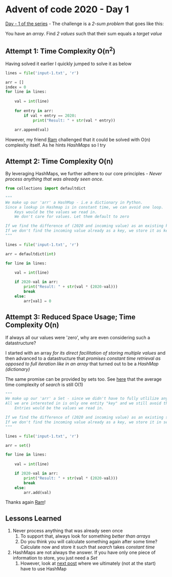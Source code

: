 # Advent of code 2020 - Day 1

[Day - 1 of the series](https://twitter.com/SVRSN_Shashank/status/1334265716921528323) - The challenge is a *2-sum problem* that goes like this:

You have an *array*. Find *2 values* such that their sum equals a *target value*

## Attempt 1: Time Complexity O(n<sup>2</sup>)

Having solved it earlier I quickly jumped to solve it as below

````python
lines = file('input-1.txt', 'r')

arr = []
index = 0
for line in lines:
    
    val = int(line)
    
    for entry in arr:
        if val + entry == 2020:
            print("Result: " + str(val * entry))
    
    arr.append(val)
````

However, my friend [Ram](https://www.linkedin.com/in/sairamnellutla) challenged that it could be solved with O(n) complexity itself. As he hints *HashMaps* so I try

## Attempt 2: Time Complexity O(n)

By leveraging HashMaps, we further adhere to our core principles - *Never process anything that was already seen once*.

````python
from collections import defaultdict

"""
We make up our 'arr' a HashMap - i.e a dictionary in Python.
Since a lookup in Hashmap is in constant time, we can avoid one loop.
    Keys would be the values we read in.
    We don't care for values. Let them default to zero

If we find the difference of (2020 and incoming value) as an existing key, simply multiply the value and (2020 - value) and break.
If we don't find the incoming value already as a key, we store it as key while value is set to the default (0).
"""

lines = file('input-1.txt', 'r')

arr = defaultdict(int)

for line in lines:
    
    val = int(line)

    if 2020-val in arr:
        print("Result: " + str(val * (2020-val)))
        break
    else:
        arr[val] = 0
````

## Attempt 3: Reduced Space Usage; Time Complexity O(n)

If always all our values were 'zero', why are even considering such a datastructure?

I started with an array *for its direct facilitation of storing multiple values* and then advanced to a datastructure that *promises constant time retrieval as opposed to full iteration like in an array* that turned out to be a *HashMap (dictionary)*

The same promise can be provided by sets too. See [here](https://wiki.python.org/moin/TimeComplexity) that the average time complexity of *search* is still O(1)

````python
"""
We make up our 'arr' a Set - since we didn't have to fully utlilize any "key-value" facility in the last attempt.
All we are interested in is only one entity "key" and we still avoid the one inner loop from our first attempt.
    Entries would be the values we read in.

If we find the difference of (2020 and incoming value) as an existing set constituent, simply multiply the value and (2020 - value) and break.
If we don't find the incoming value already as a key, we store it in set.
"""

lines = file('input-1.txt', 'r')

arr = set()

for line in lines:
    
    val = int(line)

    if 2020-val in arr:
        print("Result: " + str(val * (2020-val)))
        break
    else:
        arr.add(val)
````

Thanks again [Ram](http://portfolio.ramnellutla.com)!

## Lessons Learned

1. Never process anything that was already seen once
   1. To support that, always look for something *better than arrays*
   2. Do you think you will calculate something again after some time? Calculate now and store it such that *search* takes *constant time*
2. HashMaps are not always the answer. If you have only one piece of information to store, you just need a *Set*
   1. However, look at [next post](advent-of-code-day-1-part-2) where we ultimately (not at the start) have to use HashMap
